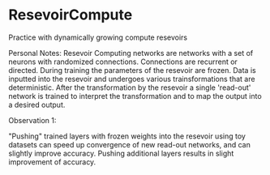 # ResevoirCompute
Practice with dynamically growing compute resevoirs

Personal Notes: 
Resevoir Computing networks are networks with a set of neurons with randomized connections. Connections are recurrent or directed. During training the parameters of the resevoir are frozen. Data is inputted into the resevoir and undergoes various trainsformations that are deterministic. After the transformation by the resevoir a single 'read-out' network is trained to interpret the transformation and to map the output into a desired output. 

Observation 1: 

"Pushing" trained layers with frozen weights into the resevoir using toy datasets can speed up convergence of new read-out networks, and can slightly improve accuracy. Pushing additional layers results in slight improvement of accuracy. 

